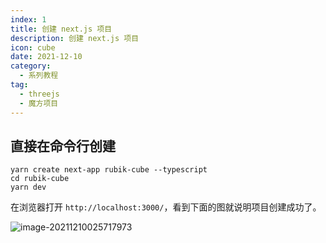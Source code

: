 ```yaml
---
index: 1
title: 创建 next.js 项目
description: 创建 next.js 项目
icon: cube
date: 2021-12-10
category:
  - 系列教程
tag:
  - threejs
  - 魔方项目
---
```


## 直接在命令行创建

```shell
yarn create next-app rubik-cube --typescript
cd rubik-cube
yarn dev
```

在浏览器打开 `http://localhost:3000/`，看到下面的图就说明项目创建成功了。

![image-20211210025717973](https://zhuye-1308301598.file.myqcloud.com/markdown/image-20211210025717973.png)


